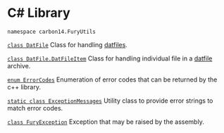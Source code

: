# C# Library

    namespace carbon14.FuryUtils
    
[`class DatFile`](DatFile.md) Class for handling [datfiles](../formats/datfile.md).  

[`class DatFile.DatFileItem`](DatFile.DatFileItem.md) Class for handling individual file in a [datfile](../formats/datfile.md) archive.  

[`enum ErrorCodes`](ErrorCodes.md) Enumeration of error codes that can be returned by the c++ library.  

[`static class ExceptionMessages`](ExceptionMessages.md) Utility class to provide error strings to match error codes.  

[`class FuryException`](FuryException.md) Exception that may be raised by the assembly.  

